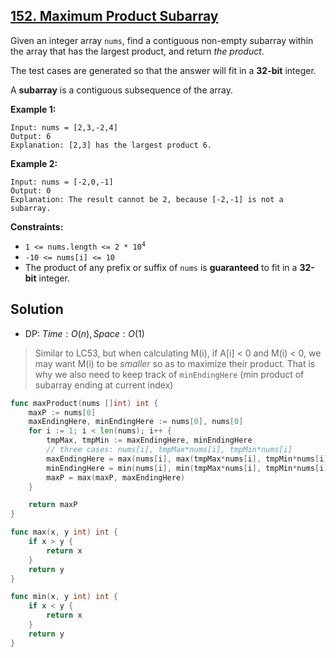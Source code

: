 ## [152. Maximum Product Subarray](https://leetcode.com/problems/maximum-product-subarray/)


Given an integer array `nums`, find a contiguous non-empty subarray within the array that has the largest product, and return _the product_.

The test cases are generated so that the answer will fit in a **32-bit** integer.

A **subarray** is a contiguous subsequence of the array.

**Example 1:**

```
Input: nums = [2,3,-2,4]
Output: 6
Explanation: [2,3] has the largest product 6.
```

**Example 2:**

```
Input: nums = [-2,0,-1]
Output: 0
Explanation: The result cannot be 2, because [-2,-1] is not a subarray.
```

**Constraints:**

*   <code>1 <= nums.length <= 2 * 10<sup>4</sup></code>
*   `-10 <= nums[i] <= 10`
*   The product of any prefix or suffix of `nums` is **guaranteed** to fit in a **32-bit** integer.



## Solution

- DP: $Time: O(n), Space: O(1)$ 

> Similar to LC53, but when calculating M(i), if A[i] < 0 and M(i) < 0, we may want M(i) to be *smaller* so as to maximize their product. That is why we also need to keep track of `minEndingHere` (min product of subarray ending at current index)

```go
func maxProduct(nums []int) int {
    maxP := nums[0]
    maxEndingHere, minEndingHere := nums[0], nums[0]
    for i := 1; i < len(nums); i++ {
        tmpMax, tmpMin := maxEndingHere, minEndingHere
        // three cases: nums[i], tmpMax*nums[i], tmpMin*nums[i]
        maxEndingHere = max(nums[i], max(tmpMax*nums[i], tmpMin*nums[i]))
        minEndingHere = min(nums[i], min(tmpMax*nums[i], tmpMin*nums[i]))
        maxP = max(maxP, maxEndingHere)
    }

    return maxP
}

func max(x, y int) int {
    if x > y {
        return x
    }
    return y
}

func min(x, y int) int {
    if x < y {
        return x
    }
    return y
}
```